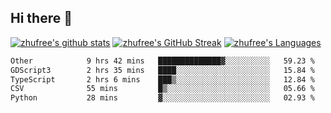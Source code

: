 ## Hi there 👋
[![zhufree's github stats](https://github-readme-stats.vercel.app/api?username=zhufree&show_icons=true&count_private=true)](https://github.com/anuraghazra/github-readme-stats)
[![zhufree's GitHub Streak](https://streak-stats.demolab.com/?user=zhufree)](https://git.io/streak-stats)
[![zhufree's Languages](https://github-readme-stats.vercel.app/api/top-langs/?username=zhufree&layout=compact&langs_count=10)](https://github.com/anuraghazra/github-readme-stats)
<!--START_SECTION:waka-->

```txt
Other            9 hrs 42 mins   ██████████████▓░░░░░░░░░░   59.23 %
GDScript3        2 hrs 35 mins   ████░░░░░░░░░░░░░░░░░░░░░   15.84 %
TypeScript       2 hrs 6 mins    ███▒░░░░░░░░░░░░░░░░░░░░░   12.84 %
CSV              55 mins         █▒░░░░░░░░░░░░░░░░░░░░░░░   05.66 %
Python           28 mins         ▓░░░░░░░░░░░░░░░░░░░░░░░░   02.93 %
```

<!--END_SECTION:waka-->

<!--
**zhufree/zhufree** is a ✨ _special_ ✨ repository because its `README.md` (this file) appears on your GitHub profile.

Here are some ideas to get you started:

- 🔭 I’m currently working on ...
- 🌱 I’m currently learning ...
- 👯 I’m looking to collaborate on ...
- 🤔 I’m looking for help with ...
- 💬 Ask me about ...
- 📫 How to reach me: ...
- 😄 Pronouns: ...
- ⚡ Fun fact: ...
-->
